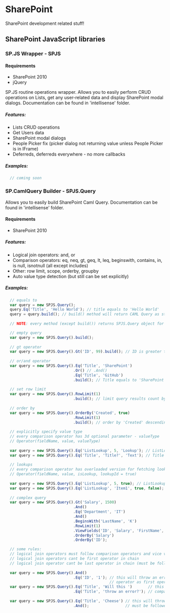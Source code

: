 # SharePoint
SharePoint development related stuff!

## SharePoint JavaScript libraries

### SP.JS Wrapper - SPJS
#### Requirements
* SharePoint 2010
* jQuery

SP.JS routine operations wrapper.
Allows you to easily perform CRUD operations on Lists, get any user-related data and display SharePoint modal dialogs.
Documentation can be found in 'intellisense' folder.

##### Features:
* Lists CRUD operations
* Get Users data
* SharePoint modal dialogs
* People Picker fix (picker dialog not returning value unless People Picker is in IFrame)
* Deferreds, deferreds everywhere - no more callbacks

##### Examples:
```JavaScript
  // coming soon
```

### SP.CamlQuery Builder - SPJS.Query
Allows you to easily build SharePoint Caml Query.
Documentation can be found in 'intellisense' folder.

#### Requirements
* SharePoint 2010

##### Features:
* Logical join operators: and, or
* Comparison operators: eq, neq, gt, geq, lt, leq, beginswith, contains, in, is null, isnotnull (all except includes)
* Other: row limit, scope, orderby, groupby
* Auto value type detection (but still can be set explicitly)

##### Examples:
```JavaScript
  // equals to
  var query = new SPJS.Query();
  query.Eq('Title', 'Hello World'); // title equals to 'Hello World'
  query = query.build(); // build() method will return CAML Query as string
  
  // NOTE: every method (except build()) returns SPJS.Query object for chaining

  // empty query
  var query = new SPJS.Query().build(); 
  
  // gt operator
  var query = new SPJS.Query().Gt('ID', 99).build(); // ID is greater than 99
  
  // or/and operator
  var query = new SPJS.Query().Eq('Title', 'SharePoint')
                              .Or() // .And()
                              .Eq('Title', 'GitHub')
                              .build(); // Title equals to 'SharePoint' or 'GitHub'
               
  // set row limit
  var query = new SPJS.Query().RowLimit(1)
                              .build(); // limit query results count by 1
  
  // order by
  var query = new SPJS.Query().OrderBy('Created', true)
                              .RowLimit(1)
                              .build(); // order by 'Created' descending (second argument) nad limit query
                              
  // explicitly specify value type
  // every comparison operator has 3d optional parameter - valueType
  // Operator(fieldName, value, valueType)
  
  var query = new SPJS.Query().Eq('ListLookup', 5, 'Lookup'); // ListLookup as Lookup equals to 5
  var query = new SPJS.Query().Eq('Title', 'Title?', 'Text'); // Title as Text equals to 'Title?'
                              
  // lookups
  // every comparison operator has overloaded version for fetching lookups
  // Operator(fieldName, value, isLookup, lookupId = true)
  
  var query = new SPJS.Query().Eq('ListLookup', 5, true); // ListLookup lookup id equals to 5
  var query = new SPJS.Query().Eq('ListLookup', 'Item1', true, false); // ListLookup lookup value equals to 'Item1'
                              
  // complex query
  var query = new SPJS.Query().Gt('Salary', 1500)
                              .And()
                              .Eq('Department', 'IT')
                              .And()
                              .BeginsWith('LastName', 'K')
                              .RowLimit(1)
                              .ViewFields('ID', 'Salary', 'FirstName', 'LastName')
                              .OrderBy('Salary')
                              .OrderBy('ID');

  // some rules:
  // logical join operators must follow comparison operators and vice versa
  // logical join operators cant be first operator in chain
  // logical join operator cant be last operator in chain (must be followed by comparison operator)
  
  var query = new SPJS.Query().And()
                              .Eq('ID', '1'); // this will throw an error - you cant have logical join 
                                              // operator as first operator
  var query = new SPJS.Query().Eq('Title', 'Will this ')       // this will throw an error - you cant have
                              .Eq('Title', 'throw an error?'); // comparison operators without logical join
                              
  var query = new SPJS.Query().Eq('Title', 'Cheese') // this will throw an error - logical join operator
                              .And();                // must be followed by comparison operator
```

